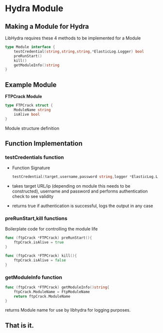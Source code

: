 # Hydra Module

## Making a Module for Hydra
LibHydra requires these 4 methods to be implemented for a Module
```go
type Module interface {
	testCredential(string,string,string,*ElasticLog.Logger) bool
	preRunStart()
	kill()
	getModuleInfo()string
}
```
## Example Module 
**FTPCrack Module**
```go
type FTPCrack struct {
	ModuleName string
	isAlive bool
}
```
Module structure definition

## Function Implementation

### testCredentials function
- Function Signature
    ```go
    testCredential(target,username,password string,logger *ElasticLog.Logger) bool
    ```
- takes target URL/ip (depending on module this needs to be constructed),
    username and password and performs authentication check to see validity

- returns true if authentication is successful, logs the output in any case

### preRunStart,kill functions
Boilerplate code for controlling the module life
```go
func (ftpCrack *FTPCrack) preRunStart(){
    ftpCrack.isAlive = true
}

func (ftpCrack *FTPCrack) kill(){
    ftpCrack.isAlive = false
}
```

### getModuleInfo function
```go
func (ftpCrack *FTPCrack) getModuleInfo()string{
	ftpCrack.ModuleName = FtpModuleName
	return ftpCrack.ModuleName
}
```
returns Module name for use by libhydra for logging purposes.

## That is it.